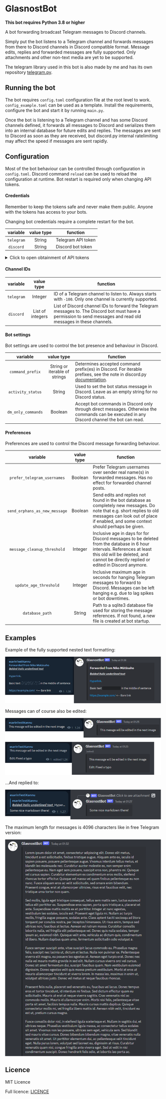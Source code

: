 # GlasnostBot

**This bot requires Python 3.8 or higher**

A bot forwarding broadcast Telegram messages to Discord channels.

Simply put the bot listens to a Telegram channel and forwards messages from there to Discord channels in Discord 
compatible format. Message edits, replies and forwarded messages are fully supported. Only attachments and other 
non-text media are yet to be supported.

The telegram library used in this bot is also made by me and has its own repository 
[telegram.py](https://github.com/Visperi/telegram.py).

## Running the bot

The bot requires `config.toml` configuration file at the root level to work. `config_example.toml` can be used as a 
template. Install the requirements, configure the bot and start it by running `main.py`.

Once the bot is listening to a Telegram channel and has some Discord channels defined, it forwards all messages to 
Discord and serializes them into an internal database for future edits and replies. The messages are sent to Discord 
as soon as they are received, but discord.py internal ratelimiting may affect the speed if messages are sent rapidly.


## Configuration 

Most of the bot behaviour can be controlled through configuration in `config.toml`. Discord command `reload` can be 
used to reload the configuration at runtime. Bot restart is required only when changing API tokens.

#### Credentials

Remember to keep the tokens safe and never make them public. Anyone with the tokens has access to your bots.

Changing bot credentials require a complete restart for the bot.

|  variable  | value type | function           |
|:----------:|:----------:|--------------------|
| `telegram` |   String   | Telegram API token |
| `discord`  |   String   | Discord bot token  |

<details>
<summary>Click to open obtainment of API tokens</summary>

### Obtaining Discord API token

1. Go to your application settings in Discord developer portal
2. The application token is found from menu Bot -> Token. Client secret in OAuth2 section is incorrect one.
3. Reset the token and copy it into `config.toml`

### Obtaining Telegram API token

1. Open chat with the BotFather
2. Open the chat menu next to the text field
3. Select your bot and copy the token in spoilers and copy it into `config.toml`

</details>

#### Channel IDs

|  variable  |    value type    | function                                                                                                                                                         |
|:----------:|:----------------:|------------------------------------------------------------------------------------------------------------------------------------------------------------------|
| `telegram` |     Integer      | ID of a Telegram channel to listen to. Always starts with `-100`. Only one channel is currently supported.                                                       |
| `discord`  | List of integers | List of Discord channel IDs to forward the Telegram messages to. The Discord bot must have a permission to send messages and read old messages in these channels. |

#### Bot settings

Bot settings are used to control the bot presence and behaviour in Discord.

|      variable      |          value type           | function                                                                                                                                                                                                                                         |
|:------------------:|:-----------------------------:|--------------------------------------------------------------------------------------------------------------------------------------------------------------------------------------------------------------------------------------------------|
|  `command_prefix`  | String or iterable of strings | Determines accepted command prefix(es) in Discord. For iterable prefixes, see the note in discord.py [documentation](https://discordpy.readthedocs.io/en/stable/ext/commands/api.html?highlight=prefix#discord.ext.commands.Bot.command_prefix). |
| `activity_status`  |            String             | Used to set the bot status message in Discord. Leave as an empty string for no Discord status.                                                                                                                                                   |
| `dm_only_commands` |            Boolean            | Accept bot commands in Discord only through direct messages. Otherwise the commands can be executed in any Discord channel the bot can read.                                                                                                     |

#### Preferences

Preferences are used to control the Discord message forwarding behaviour.

|           variable            | value type | function                                                                                                                                                                                                       |
|:-----------------------------:|:----------:|----------------------------------------------------------------------------------------------------------------------------------------------------------------------------------------------------------------|
|  `prefer_telegram_usernames`  |  Boolean   | Prefer Telegram usernames over sender real name(s) in forwarded messages. Has no effect for forwarded channel posts.                                                                                           |
| `send_orphans_as_new_message` |  Boolean   | Send edits and replies not found in the bot database as completely new messages. Do note that e.g. short replies to old messages can look out of place if enabled, and some context should perhaps be given.   |
|  `message_cleanup_threshold`  |  Integer   | Inclusive age in days for for Discord messages to be deleted from the database in 6 hour intervals. References at least this old will be deleted, and cannot be directly replied or edited in Discord anymore. |
|    `update_age_threshold`     |  Integer   | Inclusive maximum age in seconds for hanging Telegram messages to forward to Discord. Messages can be left hanging e.g. due to lag spikes or bot downtimes.                                                    |
|        `database_path`        |   String   | Path to a sqlite3 database file used for storing the message references. If not found, a new file is created at bot startup.                                                                                   |

## Examples

Example of the fully supported nested text formatting:

![Basic markdown example](img/basic_example.png)

Messages can of course also be edited:

![Edit example](img/edit_example.png)

...And replied to:

![Reply example](img/reply_example.png)

The maximum length for messages is 4096 characters like in free Telegram version:

![Lorem ipsum](img/lorem_ipsum.PNG)

## Licence

MIT Licence

Full licence: [LICENCE](LICENCE)
